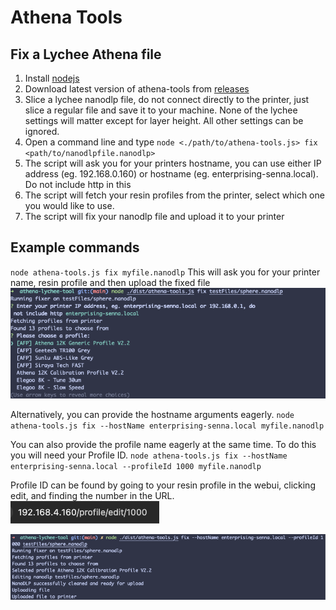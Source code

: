 # Athena Tools

## Fix a Lychee Athena file
1. Install [nodejs](https://nodejs.org/en/download)
2. Download latest version of athena-tools from [releases](https://github.com/mikeporterdev/athena-tools/releases/)
3. Slice a lychee nanodlp file, do not connect directly to the printer, just slice a regular file and save it to your machine. None of the lychee settings will matter except for layer height. All other settings can be ignored.
4. Open a command line and type `node <./path/to/athena-tools.js> fix <path/to/nanodlpfile.nanodlp>`
5. The script will ask you for your printers hostname, you can use either IP address (eg. 192.168.0.160) or hostname (eg. enterprising-senna.local). Do not include http in this
6. The script will fetch your resin profiles from the printer, select which one you would like to use.
7. The script will fix your nanodlp file and upload it to your printer

## Example commands
`node athena-tools.js fix myfile.nanodlp`
This will ask you for your printer name, resin profile and then upload the fixed file
![img.png](img.png)

Alternatively, you can provide the hostname arguments eagerly.
`node athena-tools.js fix --hostName enterprising-senna.local myfile.nanodlp`

You can also provide the profile name eagerly at the same time. To do this you will need your Profile ID. 
`node athena-tools.js fix --hostName enterprising-senna.local --profileId 1000 myfile.nanodlp`

Profile ID can be found by going to your resin profile in the webui, clicking edit, and finding the number in the URL.
![img_1.png](img_1.png)

![img_2.png](img_2.png)